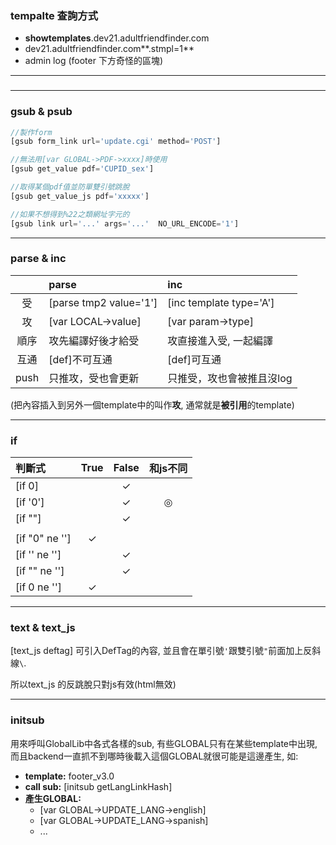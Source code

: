 ### tempalte 查詢方式

* **showtemplates**.dev21.adultfriendfinder.com
* dev21.adultfriendfinder.com**.stmpl=1**
* admin log (footer 下方奇怪的區塊)

---

### 

---


### gsub & psub

```javascript
//製作form
[gsub form_link url='update.cgi' method='POST'] 

//無法用[var GLOBAL->PDF->xxxx]時使用
[gsub get_value pdf='CUPID_sex']

//取得某個pdf值並防單雙引號跳脫
[gsub get_value_js pdf='xxxxx']

//如果不想得到%22之類網址字元的
[gsub link url='...' args='...'  NO_URL_ENCODE='1']
```
---
### parse & inc

|      | parse                |  inc                      |
|:----:|:---------------------|:--------------------------|
|  受  |[parse tmp2 value='1']|[inc template type='A']    |
|  攻  |[var LOCAL->value]    |[var param->type]          |
| 順序 |攻先編譯好後才給受    |攻直接進入受, 一起編譯     |
| 互通 |[def]不可互通         |[def]可互通                |
| push |只推攻，受也會更新    |只推受，攻也會被推且沒log  |              |

(把內容插入到另外一個template中的叫作**攻**, 通常就是**被引用**的template)

---
### if

| 判斷式         | True  | False | 和js不同 |
|:---------------|:-----:|:-----:|:--------:|
|[if 0]          |       |   ✓   |          |
|[if '0']        |       |   ✓   |    ◎     |
|[if ""]         |       |   ✓   |          |
|                |       |       |          |
|[if "0" ne '']  |   ✓   |       |          |
|[if '' ne '']   |       |   ✓   |          |
|[if "" ne '']   |       |   ✓   |          |
|[if 0 ne '']    |   ✓   |       |          | |
---
### text & text_js

[text_js deftag] 可引入DefTag的內容, 並且會在單引號`'`跟雙引號`"`前面加上反斜線`\`.

所以text_js 的反跳脫只對js有效(html無效)


---
### initsub
用來呼叫GlobalLib中各式各樣的sub, 有些GLOBAL只有在某些template中出現, 而且backend一直抓不到哪時後載入這個GLOBAL就很可能是這邊產生, 如:

* **template:** footer_v3.0
* **call sub:** [initsub getLangLinkHash]
* **產生GLOBAL:** 
    * [var GLOBAL->UPDATE_LANG->english]
    * [var GLOBAL->UPDATE_LANG->spanish]
    * ... 